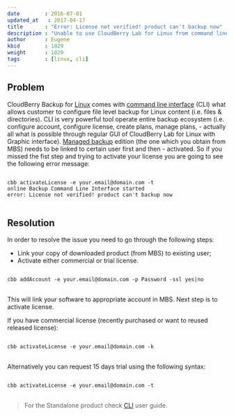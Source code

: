 ```yaml
---
date        : 2016-07-01
updated_at   : 2017-04-17
title       : "Error: License not verified! product can't backup now"
description : "Unable to use CloudBerry Lab for Linux from command line with: «Error: License not verified! product can't backup now»"
author      : Eugene
kbid        : 1029
weight      : 1029
tags        : [linux, cli]
---
```

## Problem

CloudBerry Backup for [Linux][1f46d3be] comes with [command line interface][4ac3b676] (CLI) what allows customer to configure file level backup for Linux content (i.e. files & directories). CLI is very powerful tool operate entire backup ecosystem (i.e. configure account, configure license, create plans, manage plans, - actually all what is possible through regular GUI of CloudBerry Lab for Linux with Graphic interface). [Managed backup][f239e3e0] edition (the one which you obtain from MBS) needs to be linked to certain user first and then - activated. So if you missed the fist step and trying to activate your license you are going to see the following error message:

<pre>
<code class="language-bash command-line" data-host="localhost">
cbb activateLicense -e your.email@domain.com -t
online Backup Command Line Interface started
error: License not verified! product can't backup now
</code>
</pre>

## Resolution

In order to resolve the issue you need to go through the following steps:

*  Link your copy of downloaded product (from MBS) to existing user;
*  Activate either commercial or trial license.

<pre>
<code class="language-bash command-line" data-host="localhost">
cbb addAccount -e your.email@domain.com -p Password -ssl yes|no
</code>
</pre>

This will link your software to appropriate account in MBS. Next step is to activate license.

If you have commercial license (recently purchased or want to reused released license):

<pre>
<code class="language-bash command-line" data-host="localhost">
cbb activateLicense -e your.email@domain.com -k <license_key>
</code>
</pre>

Alternatively you can request 15 days trial using the following syntax:

<pre>
<code class="language-bash command-line" data-host="localhost">
cbb activateLicense -e your.email@domain.com -t
</code>
</pre>

> For the Standalone product check [CLI](https://www.cloudberrylab.com/backup/cmd-linux.aspx) user guide.

  [1f46d3be]: http://www.cloudberrylab.com/backuplinux.aspx "CloudBerry Lab for Linux OS"
  [4ac3b676]: http://www.cloudberrylab.com/backupcmd_nix.aspx "Command Line Interface for Linux"
  [f239e3e0]: http://www.cloudberrylab.com/managed-online-backup-service-amazon-s3-azure.aspx "Managed backup"
